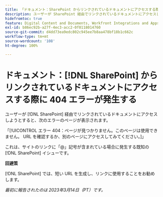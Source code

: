 ```yaml
---
title: 「ドキュメント：SharePoint からリンクされているドキュメントにアクセスする際に 404 エラーが発生する」
description: ユーザーが SharePoint 経由でリンクされているドキュメントにアクセスしようとすると、404 エラーのページが表示されます。
hidefromtoc: true
feature: Digital Content and Documents, Workfront Integrations and Apps
exl-id: b86ec92b-a27f-4ec3-acc2-0f0118014760
source-git-commit: d4dd73ea9edc802c945ee7b8aa478bf18b1c662c
workflow-type: tm+mt
source-wordcount: '108'
ht-degree: 100%

---
```


# ドキュメント：[!DNL SharePoint] からリンクされているドキュメントにアクセスする際に 404 エラーが発生する

<!--Requested article. This issue is on the WF and WFP TOCs.-->

ユーザーが [!DNL SharePoint] 経由でリンクされているドキュメントにアクセスしようとすると、次のエラーのページが表示されます。

「[!UICONTROL エラー 404：ページが見つかりません。このページは使用できません。 URL を確認するか、別のページにアクセスしてみてください。]」

これは、サイトのリンクに「@」記号が含まれている場合に発生する既知の [!DNL SharePoint] イシューです。

**回避策**

[!DNL SharePoint] では、短い URL を生成し、リンクに使用することをお勧めします。

_最初に報告されたのは 2023年3月14日（PT）です。_
